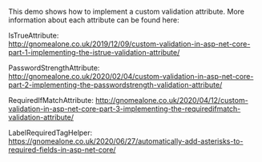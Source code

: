 This demo shows how to implement a custom validation attribute. More information about each attribute can be found here:

IsTrueAttribute:  
http://gnomealone.co.uk/2019/12/09/custom-validation-in-asp-net-core-part-1-implementing-the-istrue-validation-attribute/

PasswordStrengthAttribute:  
http://gnomealone.co.uk/2020/02/04/custom-validation-in-asp-net-core-part-2-implementing-the-passwordstrength-validation-attribute/

RequiredIfMatchAttribute:
http://gnomealone.co.uk/2020/04/12/custom-validation-in-asp-net-core-part-3-implementing-the-requiredifmatch-validation-attribute/

LabelRequiredTagHelper:
https://gnomealone.co.uk/2020/06/27/automatically-add-asterisks-to-required-fields-in-asp-net-core/